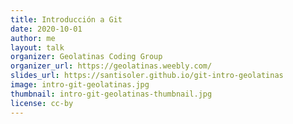 ```yaml
---
title: Introducción a Git
date: 2020-10-01
author: me
layout: talk
organizer: Geolatinas Coding Group
organizer_url: https://geolatinas.weebly.com/
slides_url: https://santisoler.github.io/git-intro-geolatinas
image: intro-git-geolatinas.jpg
thumbnail: intro-git-geolatinas-thumbnail.jpg
license: cc-by
---
```

